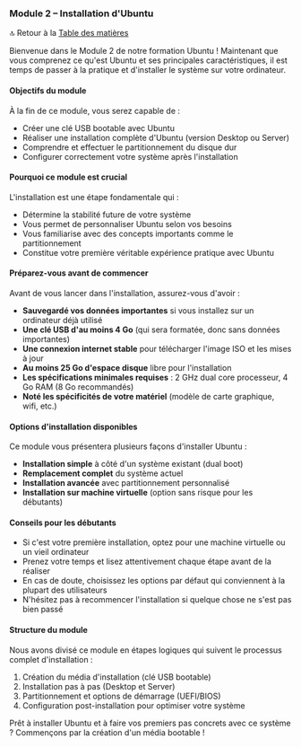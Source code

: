 ### Module 2 – Installation d'Ubuntu

🔝 Retour à la [Table des matières](#table-des-matières)

Bienvenue dans le Module 2 de notre formation Ubuntu ! Maintenant que vous comprenez ce qu'est Ubuntu et ses principales caractéristiques, il est temps de passer à la pratique et d'installer le système sur votre ordinateur.

#### Objectifs du module

À la fin de ce module, vous serez capable de :
- Créer une clé USB bootable avec Ubuntu
- Réaliser une installation complète d'Ubuntu (version Desktop ou Server)
- Comprendre et effectuer le partitionnement du disque dur
- Configurer correctement votre système après l'installation

#### Pourquoi ce module est crucial

L'installation est une étape fondamentale qui :
- Détermine la stabilité future de votre système
- Vous permet de personnaliser Ubuntu selon vos besoins
- Vous familiarise avec des concepts importants comme le partitionnement
- Constitue votre première véritable expérience pratique avec Ubuntu

#### Préparez-vous avant de commencer

Avant de vous lancer dans l'installation, assurez-vous d'avoir :
- **Sauvegardé vos données importantes** si vous installez sur un ordinateur déjà utilisé
- **Une clé USB d'au moins 4 Go** (qui sera formatée, donc sans données importantes)
- **Une connexion internet stable** pour télécharger l'image ISO et les mises à jour
- **Au moins 25 Go d'espace disque** libre pour l'installation
- **Les spécifications minimales requises** : 2 GHz dual core processeur, 4 Go RAM (8 Go recommandés)
- **Noté les spécificités de votre matériel** (modèle de carte graphique, wifi, etc.)

#### Options d'installation disponibles

Ce module vous présentera plusieurs façons d'installer Ubuntu :
- **Installation simple** à côté d'un système existant (dual boot)
- **Remplacement complet** du système actuel
- **Installation avancée** avec partitionnement personnalisé
- **Installation sur machine virtuelle** (option sans risque pour les débutants)

#### Conseils pour les débutants

- Si c'est votre première installation, optez pour une machine virtuelle ou un vieil ordinateur
- Prenez votre temps et lisez attentivement chaque étape avant de la réaliser
- En cas de doute, choisissez les options par défaut qui conviennent à la plupart des utilisateurs
- N'hésitez pas à recommencer l'installation si quelque chose ne s'est pas bien passé

#### Structure du module

Nous avons divisé ce module en étapes logiques qui suivent le processus complet d'installation :
1. Création du média d'installation (clé USB bootable)
2. Installation pas à pas (Desktop et Server)
3. Partitionnement et options de démarrage (UEFI/BIOS)
4. Configuration post-installation pour optimiser votre système

Prêt à installer Ubuntu et à faire vos premiers pas concrets avec ce système ? Commençons par la création d'un média bootable !
